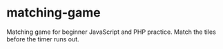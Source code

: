 # matching-game
Matching game for beginner JavaScript and PHP practice. Match the tiles before the timer runs out.
